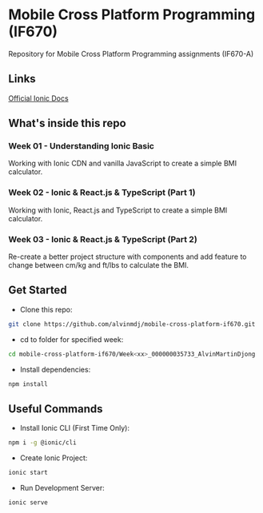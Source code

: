 # Mobile Cross Platform Programming (IF670)
Repository for Mobile Cross Platform Programming assignments (IF670-A)

## Links
[Official Ionic Docs](https://ionicframework.com/docs/intro/cli)

## What's inside this repo

### Week 01 - Understanding Ionic Basic
Working with Ionic CDN and vanilla JavaScript to create a simple BMI calculator.

### Week 02 - Ionic & React.js & TypeScript (Part 1)
Working with Ionic, React.js and TypeScript to create a simple BMI calculator.

### Week 03 - Ionic & React.js & TypeScript (Part 2)
Re-create a better project structure with components and add feature to change between cm/kg and ft/lbs to calculate the BMI.

## Get Started
- Clone this repo:
```sh
git clone https://github.com/alvinmdj/mobile-cross-platform-if670.git
```

- cd to folder for specified week:
```sh
cd mobile-cross-platform-if670/Week<xx>_000000035733_AlvinMartinDjong
```

- Install dependencies:
```sh
npm install
```

## Useful Commands
- Install Ionic CLI (First Time Only):
```sh
npm i -g @ionic/cli
```

- Create Ionic Project:
```sh
ionic start
```

- Run Development Server:
```sh
ionic serve
```
